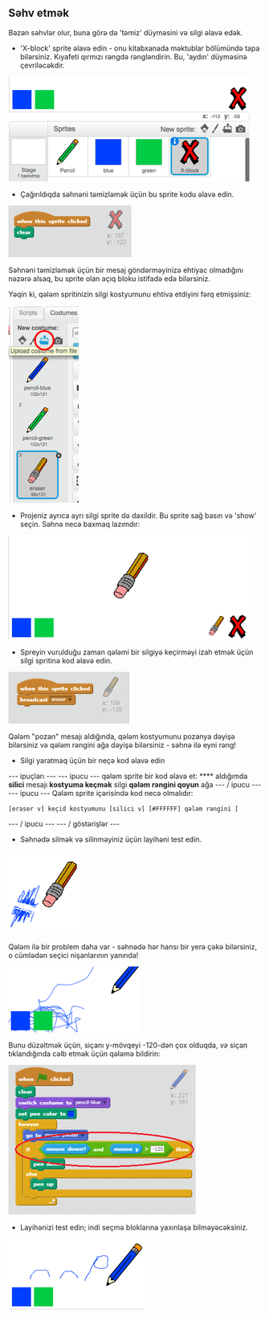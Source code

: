 ## Səhv etmək

Bəzən səhvlər olur, buna görə də 'təmiz' düyməsini və silgi əlavə edək.

+ 'X-block' sprite əlavə edin - onu kitabxanada məktublar bölümündə tapa bilərsiniz. Kıyafeti qırmızı rəngdə rəngləndirin. Bu, 'aydın' düyməsinə çevriləcəkdir.

![ekran görüntüsü](images/paint-x.png)

+ Çağırıldıqda səhnəni təmizləmək üçün bu sprite kodu əlavə edin.

![Səhnəni təmizləyin](images/clear-stage.png)

Səhnəni təmizləmək üçün bir mesaj göndərməyinizə ehtiyac olmadığını nəzərə alsaq, bu sprite olan açıq bloku istifadə edə bilərsiniz.

Yəqin ki, qələm spritinizin silgi kostyumunu ehtiva etdiyini fərq etmişsiniz:

![ekran görüntüsü](images/paint-eraser-costume.png)

+ Projeniz ayrıca ayrı silgi sprite də daxildir. Bu sprite sağ basın və 'show' seçin. Səhnə necə baxmaq lazımdır:

![ekran görüntüsü](images/paint-eraser-stage.png)

+ Spreyin vurulduğu zaman qələmi bir silgiyə keçirməyi izah etmək üçün silgi spritinə kod əlavə edin.

![Broadcast silgi](images/broadcast-eraser.png)

Qələm "pozan" mesajı aldığında, qələm kostyumunu pozanya dəyişə bilərsiniz və qələm rəngini ağa dəyişə bilərsiniz - səhnə ilə eyni rəng!

+ Silgi yaratmaq üçün bir neçə kod əlavə edin

\--- ipuçları \--- \--- ipucu \--- qələm sprite bir kod əlavə et: **** aldığımda **silici** mesajı **kostyuma keçmək** silgi **qələm rəngini qoyun** ağa \--- / ipucu \--- \--- ipucu \--- Qələm sprite içərisində kod necə olmalıdır:

```blocks
[eraser v] keçid kostyumunu [silici v] [#FFFFFF] qələm rəngini [
```

\--- / ipucu \--- \--- / göstərişlər \---

+ Səhnədə silmək və silinməyiniz üçün layihəni test edin.

![ekran görüntüsü](images/paint-erase-test.png)

Qələm ilə bir problem daha var - səhnədə hər hansı bir yerə çəkə bilərsiniz, o cümlədən seçici nişanlarının yanında!

![ekran görüntüsü](images/paint-draw-problem.png)

Bunu düzəltmək üçün, siçanı y-mövqeyi -120-dən çox olduqda, *və* siçan tıklandığında cəlb etmək üçün qələmə bildirin:

![ekran görüntüsü](images/pencil-gt-code.png)

+ Layihənizi test edin; indi seçmə bloklarına yaxınlaşa bilməyəcəksiniz.

![ekran görüntüsü](images/paint-fixed.png)